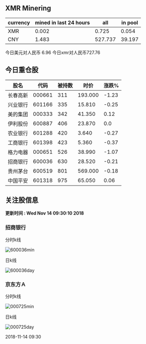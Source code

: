 ## XMR Minering

|currency|mined in last 24 hours|all|in pool|
|---|---|---|---|
|XMR|0.002|0.725|0.054|
|CNY|1.483|527.737|39.197|

今日美元对人民币 6.96	今日xmr对人民币727.76


## 今日重仓股 

|股名|代码|被持数|时价|涨跌%|
|---|---|---|---|---|
|长春高新|000661|311|193.000|-1.23|
|兴业银行|601166|335|15.810|-0.25|
|美的集团|000333|342|41.350|0.12|
|伊利股份|600887|406|23.870|0.0|
|农业银行|601288|420|3.640|-0.27|
|工商银行|601398|423|5.360|-0.37|
|格力电器|000651|526|38.990|-1.07|
|招商银行|600036|630|28.520|-0.21|
|贵州茅台|600519|801|569.000|-0.18|
|中国平安|601318|975|65.050|0.06|

## 关注股信息
**更新时间 : Wed Nov 14 09:30:10 2018**
### 招商银行 
分时k线

![600036min](http://image.sinajs.cn/newchart/min/n/sh600036.gif)

日k线

![600036day](http://image.sinajs.cn/newchart/daily/n/sh600036.gif)

### 京东方Ａ 
分时k线

![000725min](http://image.sinajs.cn/newchart/min/n/sz000725.gif)

日k线

![000725day](http://image.sinajs.cn/newchart/daily/n/sz000725.gif)

2018-11-14 09:30